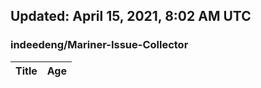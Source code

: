 ## Updated: April 15, 2021, 8:02 AM UTC


### indeedeng/Mariner-Issue-Collector
|**Title**|**Age**|
|:----|:----|